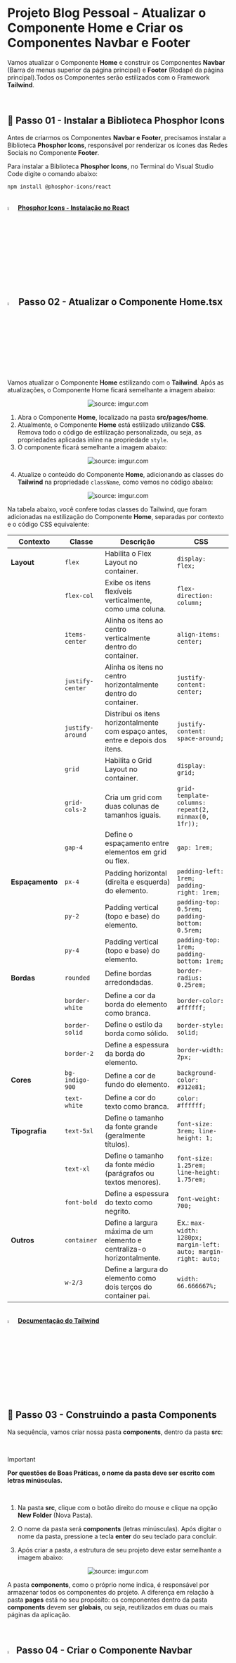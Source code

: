 <h1>Projeto Blog Pessoal - Atualizar o Componente Home e Criar os Componentes Navbar e Footer</h1>



Vamos atualizar o Componente **Home** e construir os Componentes **Navbar** (Barra de menus superior da página principal) e **Footer** (Rodapé da página principal).Todos os Componentes serão estilizados com o Framework **Tailwind**.

<br />

<h2>👣 Passo 01 - Instalar a Biblioteca Phosphor Icons</h2>



Antes de criarmos os Componentes **Navbar e Footer**, precisamos instalar a Biblioteca **Phosphor Icons**, responsável por renderizar os ícones das Redes Sociais no Componente **Footer**.

Para instalar a Biblioteca **Phosphor Icons**, no Terminal do Visual Studio Code digite o comando abaixo:

```bash
npm install @phosphor-icons/react
```

<br />

<div align="left"><img src="https://i.imgur.com/5FBg3Jv.png" title="source: imgur.com" width="4%"/> <a href="https://github.com/phosphor-icons/react" target="_blank"><b>Phosphor Icons - Instalação no React</b></a></div>

<br />

<h2><img src="https://i.imgur.com/H9wEgsJ.png" title="source: imgur.com" width="4%"/> Passo 02 - Atualizar o Componente Home.tsx</h2>



Vamos atualizar o Componente **Home** estilizando com o **Tailwind**. Após as atualizações, o Componente Home ficará semelhante a imagem abaixo:

<div align="center"><img src="https://i.imgur.com/kONmM8A.png" title="source: imgur.com" /></div>

1. Abra o Componente **Home**, localizado na pasta **src/pages/home**.
2. Atualmente, o Componente **Home** está estilizado utilizando **CSS**. Remova todo o código de estilização personalizada, ou seja, as propriedades aplicadas inline na propriedade `style`.
3. O componente ficará semelhante a imagem abaixo:

<div align="center"><img src="https://i.imgur.com/7DrDqqk.png" title="source: imgur.com" /></div>

4. Atualize o conteúdo do Componente **Home**, adicionando as classes do **Tailwind** na propriedade `className`, como vemos no código abaixo:

<div align="center"><img src="https://i.imgur.com/5x6OHqs.png" title="source: imgur.com" /></div>

Na tabela abaixo, você confere todas classes do Tailwind, que foram adicionadas na estilização do Componente **Home**, separadas por contexto e o código CSS equivalente:

| Contexto        | Classe           | Descrição                                                    | CSS                                                          |
| --------------- | ---------------- | ------------------------------------------------------------ | ------------------------------------------------------------ |
| **Layout**      | `flex`           | Habilita o Flex Layout no container.                         | `display: flex;`                                             |
|                 | `flex-col`       | Exibe os itens flexíveis verticalmente, como uma coluna.     | `flex-direction: column;`                                    |
|                 | `items-center`   | Alinha os itens ao centro verticalmente dentro do container. | `align-items: center;`                                       |
|                 | `justify-center` | Alinha os itens no centro horizontalmente dentro do container. | `justify-content: center;`                                   |
|                 | `justify-around` | Distribui os itens horizontalmente com espaço antes, entre e depois dos itens. | `justify-content: space-around;`                             |
|                 | `grid`           | Habilita o Grid Layout no container.                         | `display: grid;`                                             |
|                 | `grid-cols-2`    | Cria um grid com duas colunas de tamanhos iguais.            | `grid-template-columns: repeat(2, minmax(0, 1fr));`          |
|                 | `gap-4`          | Define o espaçamento entre elementos em grid ou flex.        | `gap: 1rem;`                                                 |
| **Espaçamento** | `px-4`           | Padding horizontal (direita e esquerda) do elemento.         | `padding-left: 1rem; padding-right: 1rem;`                   |
|                 | `py-2`           | Padding vertical (topo e base) do elemento.                  | `padding-top: 0.5rem; padding-bottom: 0.5rem;`               |
|                 | `py-4`           | Padding vertical (topo e base) do elemento.                  | `padding-top: 1rem; padding-bottom: 1rem;`                   |
| **Bordas**      | `rounded`        | Define bordas arredondadas.                                  | `border-radius: 0.25rem;`                                    |
|                 | `border-white`   | Define a cor da borda do elemento como branca.               | `border-color: #ffffff;`                                     |
|                 | `border-solid`   | Define o estilo da borda como sólido.                        | `border-style: solid;`                                       |
|                 | `border-2`       | Define a espessura da borda do elemento.                     | `border-width: 2px;`                                         |
| **Cores**       | `bg-indigo-900`  | Define a cor de fundo do elemento.                           | `background-color: #312e81;`                                 |
|                 | `text-white`     | Define a cor do texto como branca.                           | `color: #ffffff;`                                            |
| **Tipografia**  | `text-5xl`       | Define o tamanho da fonte grande (geralmente títulos).       | `font-size: 3rem; line-height: 1;`                           |
|                 | `text-xl`        | Define o tamanho da fonte médio (parágrafos ou textos menores). | `font-size: 1.25rem; line-height: 1.75rem;`                  |
|                 | `font-bold`      | Define a espessura do texto como negrito.                    | `font-weight: 700;`                                          |
| **Outros**      | `container`      | Define a largura máxima de um elemento e centraliza-o horizontalmente. | Ex.: `max-width: 1280px; margin-left: auto; margin-right: auto;` |
|                 | `w-2/3`          | Define a largura do elemento como dois terços do container pai. | `width: 66.666667%;`                                         |

<br />

<div align="left"><img src="https://i.imgur.com/FkcNWAL.png" title="source: imgur.com" width="4%"/> <a href="https://tailwindcss.com/docs" target="_blank"><b>Documentação do Tailwind</b></a></div>

<br />

<h2>👣 Passo 03 - Construindo a pasta Components</h2>



Na sequência, vamos criar nossa pasta **components**, dentro da pasta **src**:

<br />

> [!IMPORTANT]
>
> **Por questões de Boas Práticas, o nome da pasta deve ser escrito com letras minúsculas.**

<br />

1. Na pasta **src**, clique com o botão direito do mouse e clique na opção **New Folder** (Nova Pasta).

2. O nome da pasta será **components** (letras minúsculas). Após digitar o nome da pasta, pressione a tecla **enter** do seu teclado para concluir.
3. Após criar a pasta, a estrutura de seu projeto deve estar semelhante a imagem abaixo:

<div align="center"><img src="https://i.imgur.com/Cf5QE5Z.png" title="source: imgur.com" /></div>

A pasta **components**, como o próprio nome indica, é responsável por armazenar todos os componentes do projeto. A diferença em relação à pasta **pages** está no seu propósito: os componentes dentro da pasta **components** devem ser **globais**, ou seja, reutilizados em duas ou mais páginas da aplicação.

<br>

<h2><img src="https://i.imgur.com/H9wEgsJ.png" title="source: imgur.com" width="4%"/>Passo 04 - Criar o Componente Navbar</h2>



O Componente **Navbar** terá a aparência semelhante a imagem abaixo. Este componente representa o menu da nossa aplicação.

<div align="center"><img src="https://i.imgur.com/j0RdlYs.png" title="source: imgur.com" /></div>

Vamos criar a pasta **navbar**, dentro da pasta **components**:

<br />

> [!IMPORTANT]
>
> **O nome da pasta deve ser o mesmo nome do nosso componente. Sempre que você for criar um componente, o nome da pasta onde o componente será criado deve ser o mesmo nome do componente escrito com letras minúsculas.**

<br />

1. Na pasta **components**, localizada na pasta **src**, clique com o botão direito do mouse e clique na opção **New Folder** (Nova Pasta).

2. O nome da pasta será **navbar** (letras minúsculas), como mostra a figura abaixo. Após digitar o nome da pasta, pressione a tecla **enter** do seu teclado para concluir.

<div align="center"><img src="https://i.imgur.com/KCSmayN.png" title="source: imgur.com" /></div>

3. Na sequência, vamos criar o arquivo **Navbar.tsx**, dentro da pasta **navbar**:

<br />

> [!IMPORTANT]
>
> **Sempre que você for criar um arquivo tsx, o nome do arquivo deve ser escrito com a primeira letra maiúscula e as demais em letra minúsculas. Caso o nome do componente seja composto (ListaPostagens.tsx), cada palavra deve ser iniciada com a primeira letra maiúscula, sem espaços ou qualquer outro caractere especial entre as palavras.**

<br />

| <img src="https://i.imgur.com/vVDBDG0.png" title="source: imgur.com" width="100px"/> | <div align="left"> **ALERTA DE BSM:** *Mantenha a Atenção aos Detalhes ao criar o arquivo tsx do componente. Um erro muito comum é criar o arquivo fora da pasta do components.* </div> |
| ------------------------------------------------------------ | ------------------------------------------------------------ |

<br />

4. Clique com o botão direito do mouse sobre a pasta **navbar**, que foi criada dentro da pasta **src/components**, como mostra a figura abaixo, e clique na opção **New File** (Novo Arquivo).

5. O nome do arquivo será **Navbar.tsx**, como mostra a figura abaixo. Após digitar o nome do arquivo, pressione a tecla **enter** do seu teclado para concluir.

<div align="center"><img src="https://i.imgur.com/w80wLUn.png" title="source: imgur.com" /></div>

Agora vamos adicionar o código abaixo no Componente **Navbar**:

<div align="center"><img src="https://i.imgur.com/887KpG4.png" title="source: imgur.com" /></div>

Na tabela abaixo, você confere todas as Classes do Tailwind, que foram utilizadas na estilização do Componente **Navbar**:

| Contexto        | Classe            | Descrição                                                    | CSS                                                          |
| --------------- | ----------------- | ------------------------------------------------------------ | ------------------------------------------------------------ |
| **Layout**      | `w-full`          | Faz o elemento ocupar **100% da largura disponível**.        | `width: 100%;`                                               |
|                 | `container`       | Define a **largura máxima fixa** e centraliza o conteúdo automaticamente. | Ex.: `max-width: 1280px; margin-left: auto; margin-right: auto;` |
|                 | `flex`            | Ativa o **Flexbox Layout** no container.                     | `display: flex;`                                             |
|                 | `justify-center`  | Centraliza os itens **horizontalmente** dentro do container. | `justify-content: center;`                                   |
|                 | `justify-between` | Distribui os itens de forma que o primeiro fique à esquerda e o último à direita, com espaço entre eles. | `justify-content: space-between;`                            |
|                 | `gap-4`           | Define o **espaçamento entre elementos** filhos no Flex.     | `gap: 1rem;`                                                 |
| **Espaçamento** | `py-4`            | Aplica **padding vertical** (topo e base).                   | `padding-top: 1rem; padding-bottom: 1rem;`                   |
|                 | `mx-8`            | Aplica **margen horizontal**.                                | `margin-left: 2rem; margin-right: 2rem;`                     |
| **Cores**       | `bg-indigo-900`   | Define a cor de fundo do elemento.                           | `background-color: #312e81;`                                 |
|                 | `text-white`      | Define a cor do texto como **branca**.                       | `color: #ffffff;`                                            |
| **Tipografia**  | `text-lg`         | Define o tamanho da fonte como **grande** e ajusta a altura da linha. | `font-size: 1.125rem; line-height: 1.75rem;`                 |

<br />

<div align="left"><img src="https://i.imgur.com/FkcNWAL.png" title="source: imgur.com" width="4%"/> <a href="https://tailwindcss.com/docs" target="_blank"><b>Documentação do Tailwind</b></a></div>

<br />

<h2><img src="https://i.imgur.com/H9wEgsJ.png" title="source: imgur.com" width="4%"/>Passo 05 - Criar o Componente Footer</h2>



O Componente **Footer** terá a aparência semelhante a imagem abaixo. Este componente representa o rodapé da nossa aplicação.

<div align="center"><img src="https://i.imgur.com/UGRceDr.png" title="source: imgur.com" /></div>

Vamos criar a pasta **footer**, dentro da pasta **components**:

1. Na pasta **components**, localizada dentro da pasta **src**, clique com o botão direito do mouse e clique na opção **New Folder** (Nova Pasta).

2. O nome da pasta será **footer** (letras minúsculas), como mostra a figura abaixo. Após digitar o nome da pasta, pressione a tecla **enter** do seu teclado para concluir.

Na sequência, vamos criar o arquivo **Footer.tsx**, dentro da pasta **footer**:

3. Clique com o botão direito do mouse sobre a pasta **footer**, que foi criada dentro da pasta **src/components**, como mostra a figura abaixo, e clique na opção **New File** (Novo Arquivo).

4. O nome do arquivo será **Footer.tsx**, como mostra a figura abaixo. Após digitar o nome do arquivo, pressione a tecla **enter** do seu teclado para concluir.

<div align="center"><img src="https://i.imgur.com/pHqzDJs.png" title="source: imgur.com" /></div>

Agora vamos adicionar o código abaixo no Componente **Footer**:

<div align="center"><img src="https://i.imgur.com/MLnZBk5.png" title="source: imgur.com" /></div>

**Vamos analisar alguns trechos do código acima:**

**Linha 01:** Importamos os Componentes **FacebookLogoIcon, InstagramLogoIcon, LinkedinLogoIcon** da Biblioteca **Phosphor Icons**. Estes Componentes representam os ícones das Redes Sociais, que serão adicionados no Componente Footer.

**Linha 06:** Criamos uma variável TypeScript, chamada **data**, que armazenará apenas o ano atual, obtido pelo método **getFullYear()**, do Objeto **Date**.

> **Date** é um objeto do JavaScript/TypeScript, que representa um único momento (Data e Hora) em um formato independente de plataforma.

**Linha 13:** Adicionamos a variável **data** dentro do texto do parágrafo. Desta forma, o ano que será exibido no rodapé será dinâmico, ou seja, será exibido o ano atual ao invés de um valor fixo. Como se trata de uma variável, ela precisa estar envolvida por um par de chaves `{ }`.

<br />

> [!TIP]
>
> **No React, utilizamos o par de chaves `{ }` toda a vez que precisarmos inserir expressões JavaScript/TypeScript, como variáveis ou funções, dentro de um elemento JSX/TSX.**

<br />

**Linhas 17 a 19:** Inserimos os 3 Componentes importados da Biblioteca **Phosphor Icons**. Para inserir os Componentes no Componente Footer utilizamos uma sintaxe muito semelhante ao HTML tradicional: 

**Exemplo:**

`<FacebookLogoIcon size={48} weight='bold'/>`

A propriedade `size={48}`, se trata de uma **Props** dos Componentes da Biblioteca **Phosphor Icons**, utilizada para definir o tamanho do ícone. A propriedade `weight='bold'`, também se trata de uma **Props** dos Componentes da Biblioteca **Phosphor Icons**, utilizada para definir o peso (espessura) dos traços do ícone.

<br />

> [!TIP]
>
> Os Componentes da Biblioteca **Phosphor Icons** possuem outras propriedades, além destas 2 que foram utilizadas no Projeto Blog Pessoal. Para saber mais, consulte a Documentação nos links abaixo.

<br />

Na tabela abaixo, você confere todas as Classes do Tailwind, que foram utilizadas na estilização do Componente **Footer**:

| Contexto        | Classe           | Descrição                                                    | CSS                                                          |
| --------------- | ---------------- | ------------------------------------------------------------ | ------------------------------------------------------------ |
| **Layout**      | `container`      | Define uma **largura máxima fixa** e centraliza automaticamente o conteúdo. | Ex.: `max-width: 1280px; margin-left: auto; margin-right: auto;` |
|                 | `flex`           | Ativa o **Flexbox Layout** no container.                     | `display: flex;`                                             |
|                 | `flex-col`       | Organiza os itens do flex **em coluna** (verticalmente).     | `flex-direction: column;`                                    |
|                 | `justify-center` | Centraliza os itens **horizontalmente** dentro do container. | `justify-content: center;`                                   |
|                 | `items-center`   | Centraliza os itens **verticalmente** dentro do container.   | `align-items: center;`                                       |
|                 | `gap-2`          | Define o **espaçamento entre elementos** filhos no Flex.     | `gap: 0.5rem;`                                               |
| **Espaçamento** | `py-4`           | Aplica **padding vertical** (topo e base).                   | `padding-top: 1rem; padding-bottom: 1rem;`                   |
| **Cores**       | `bg-indigo-900`  | Define a cor de fundo do elemento.                           | `background-color: #312e81;`                                 |
|                 | `text-white`     | Define a cor do texto como **branca**.                       | `color: #ffffff;`                                            |
| **Tipografia**  | `text-xl`        | Define o tamanho da fonte como **extra grande** e ajusta a altura da linha. | `font-size: 1.25rem; line-height: 1.75rem;`                  |
|                 | `text-lg`        | Define o tamanho da fonte como **grande** e ajusta a altura da linha. | `font-size: 1.125rem; line-height: 1.75rem;`                 |
|                 | `font-bold`      | Define a espessura dos caracteres como **negrito**.          | `font-weight: 700;`                                          |

<br />

<div align="left"><img src="https://i.imgur.com/FkcNWAL.png" title="source: imgur.com" width="4%"/> <a href="https://tailwindcss.com/docs" target="_blank"><b>Documentação do Tailwind</b></a></div>

<div align="left"><img src="https://i.imgur.com/5FBg3Jv.png" title="source: imgur.com" width="4%"/> <a href="https://phosphoricons.com/" target="_blank"><b>Phosphor Icons - Biblioteca de Ícones</b></a></div>

<div align="left"><img src="https://i.imgur.com/5FBg3Jv.png" title="source: imgur.com" width="4%"/> <a href="https://github.com/phosphor-icons/react" target="_blank"><b>Documentação do Phosphor Icons - Biblioteca de Ícones</b></a></div>

<div align="left"><img src="https://i.imgur.com/r9lrbPG.png" title="source: imgur.com" width="4%"/> <a href="https://developer.mozilla.org/pt-BR/docs/Web/JavaScript/Reference/Global_Objects/Date" target="_blank"><b>JavaScript - Date</b></a></div>

<br />

> [!NOTE]
>
> **ALERTA DE BSM**
>
> *Mantenha a atenção aos detalhes*
>
> O **Tailwind** oferece uma ampla variedade de **classes utilitárias**, que podem ser combinadas de diversas formas para criar estilos personalizados. 
>
> Neste primeiro momento, estamos destacando apenas as classes utilizadas como exemplo. Porém, nos próximos componentes, a pesquisa ficará por sua conta. 
>
> Explore a documentação oficial do Tailwind e aproveite a liberdade criativa para compor seus próprios estilos!

<br />

<h2><img src="https://i.imgur.com/H9wEgsJ.png" title="source: imgur.com" width="4%"/>Passo 06 - Atualizar o Componente App</h2>



Vamos atualizar o Componente **App** de modo a exibir o Componente **Navbar** antes do Componente **Home** e o Componente **Footer** depois do Componente **Home**:

1. Abra o arquivo **App.tsx**, localizado na pasta **src**
2. Atualize o conteúdo do arquivo **App.tsx**, com o código abaixo:

<div align="center"><img src="https://i.imgur.com/WwN4wT5.png" title="source: imgur.com" /></div>

No código acima, adicionamos os três componentes dentro do componente `App`. Dessa forma, eles serão exibidos **um abaixo do outro** na tela, seguindo a ordem em que foram inseridos.

<br />

<h2><img src="https://i.imgur.com/H9wEgsJ.png" title="source: imgur.com" width="4%"/> Passo 07 - Testar os Componentes</h2>



1. Abra o Terminal do **Visual Studio Code**.
2. Execute o projeto através do comando abaixo:

```bash
npm run dev
```

3. Pressione a combinação de teclas **o + enter** do seu teclado para abrir o Projeto no Navegador.
4. O seu Projeto React será aberto no Navegador e os Componentes serão exibidos na tela, como mostra a figura abaixo:

<div align="center"><img src="https://i.imgur.com/geHyvaM.png" title="source: imgur.com" /></div>

<br />

| <img src="https://i.imgur.com/L338M2G.png" title="source: imgur.com" width="150px"/> | **DESAFIO:** *Chegou a hora de Explorar a sua criatividade! Personalize a estilização dos Componentes do Projeto Blog Pessoal e deixe com a sua cara. Altere as Imagens, Cores, Fontes, entre outros. Pedimos apenas para não alterar a estrutura (layout) dos Componentes, para você não ter problemas na construção dos próximos Componentes.* |
| ------------------------------------------------------------ | :----------------------------------------------------------- |

<br />

<div align="left"><img src="https://i.imgur.com/JACNZiR.png" title="source: imgur.com" width="5%"/> <a href="https://github.com/rafaelq80/blogpessoal_react_v19/tree/03_Navbar_Home_Footer" target="_blank"><b>Código fonte do projeto</b></a></div>

<br /><br />

<div align="left"><a href="README.md"><img src="https://i.imgur.com/XMgF3gl.png" title="source: imgur.com" width="3%"/>Voltar</a></div>
